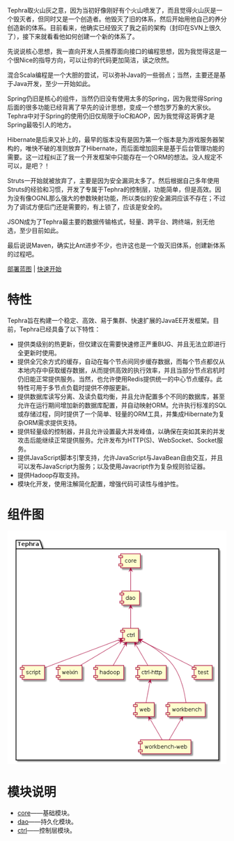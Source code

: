 Tephra取火山灰之意，因为当初好像刚好有个火山喷发了，而且觉得火山灰是一个毁灭者，但同时又是一个创造者。他毁灭了旧的体系，然后开始用他自己的养分创造新的体系。目前看来，他确实已经毁灭了我之前的架构（封印在SVN上很久了），接下来就看看他如何创建一个新的体系了。

先说说核心思想，我一直向开发人员推荐面向接口的编程思想，因为我觉得这是一个很Nice的指导方向，可以让你的代码更加简洁，读之欣然。

混合Scala编程是一个大胆的尝试，可以弥补Java的一些弱点；当然，主要还是基于Java开发，至少一开始如此。

Spring仍旧是核心的组件，当然仍旧没有使用太多的Spring，因为我觉得Spring后面的很多功能已经背离了早先的设计思想，变成一个想包罗万象的大家伙。Tephra中对于Spring的使用仍旧仅局限于IoC和AOP，因为我觉得这哥俩才是Spring最吸引人的地方。

Hibernate是后来又补上的，最早的版本没有是因为第一个版本是为游戏服务器架构的，唯快不破的准则放弃了Hibernate，而后面增加回来是基于后台管理功能的需要。这一过程纠正了我一个开发框架中只能存在一个ORM的想法。没人规定不可以，是吧？！

Struts一开始就被放弃了，主要是因为安全漏洞太多了。然后根据自己多年使用Struts的经验和习惯，开发了专属于Tephra的控制层，功能简单，但是高效。因为没有像OGNL那么强大的参数映射功能，所以类似的安全漏洞应该不存在；不过为了调试方便后门还是需要的，有上锁了，应该是安全的。

JSON成为了Tephra最主要的数据传输格式，轻量、跨平台、跨终端，别无他选，至少目前如此。

最后说说Maven，确实比Ant进步不少，也许这也是一个毁灭旧体系，创建新体系的过程吧。

[部署蓝图](doc/deploy.md) | [快速开始](doc/start.md)

# 特性

Tephra旨在构建一个稳定、高效、易于集群、快速扩展的JavaEE开发框架。目前，Tephra已经具备了以下特性：

- 提供类级别的热更新，但仅建议在需要快速修正严重BUG、并且无法立即进行全更新时使用。
- 提供全冗余方式的缓存，自动在每个节点间同步缓存数据，而每个节点都仅从本地内存中获取缓存数据，从而提供高效的执行效率，并且当部分节点宕机时仍旧能正常提供服务。当然，也允许使用Redis提供统一的中心节点缓存。此特性可用于多节点负载时提供不停服更新。
- 提供数据库读写分离、及读负载均衡，并且允许配置多个不同的数据库，甚至允许在运行期间增加新的数据库配置，并自动映射ORM。允许执行标准的SQL或存储过程，同时提供了一个简单、轻量的ORM工具，并集成Hibernate为复杂ORM需求提供支持。
- 提供轻量级的控制器，并且允许设置最大并发峰值，以确保在突如其来的并发攻击后能继续正常提供服务。允许发布为HTTP(S)、WebSocket、Socket服务。
- 提供JavaScript脚本引擎支持，允许JavaScript与JavaBean自由交互，并且可以发布JavaScript为服务；以及使用Javacript作为复杂规则验证器。
- 提供Hadoop存取支持。
- 模块化开发，使用注解简化配置，增强代码可读性与维护性。

# 组件图

![组件图](doc/uml/front/first/module.png "组件图")

# 模块说明
- [core](tephra-core/)——基础模块。
- [dao](tephra-dao/)——持久化模块。
- [ctrl](tephra-ctrl/)——控制层模块。

